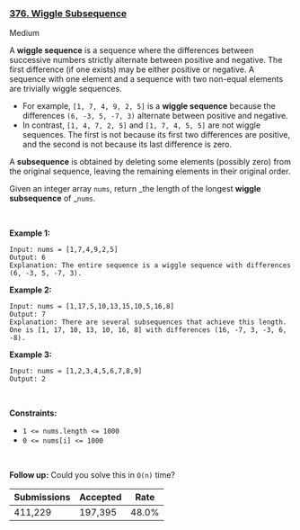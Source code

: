 ### [376. Wiggle Subsequence](https://leetcode.com/problems/wiggle-subsequence/)

Medium

A __wiggle sequence__ is a sequence where the differences between successive numbers strictly alternate between positive and negative. The first difference (if one exists) may be either positive or negative. A sequence with one element and a sequence with two non-equal elements are trivially wiggle sequences.

*   For example, `` [1, 7, 4, 9, 2, 5] `` is a __wiggle sequence__ because the differences `` (6, -3, 5, -7, 3) `` alternate between positive and negative.
*   In contrast, `` [1, 4, 7, 2, 5] `` and `` [1, 7, 4, 5, 5] `` are not wiggle sequences. The first is not because its first two differences are positive, and the second is not because its last difference is zero.

A __subsequence__ is obtained by deleting some elements (possibly zero) from the original sequence, leaving the remaining elements in their original order.

Given an integer array `` nums ``, return _the length of the longest __wiggle subsequence__ of _`` nums ``.

 

__Example 1:__

```
Input: nums = [1,7,4,9,2,5]
Output: 6
Explanation: The entire sequence is a wiggle sequence with differences (6, -3, 5, -7, 3).
```

__Example 2:__

```
Input: nums = [1,17,5,10,13,15,10,5,16,8]
Output: 7
Explanation: There are several subsequences that achieve this length.
One is [1, 17, 10, 13, 10, 16, 8] with differences (16, -7, 3, -3, 6, -8).
```

__Example 3:__

```
Input: nums = [1,2,3,4,5,6,7,8,9]
Output: 2
```

 

__Constraints:__

*   `` 1 <= nums.length <= 1000 ``
*   `` 0 <= nums[i] <= 1000 ``

 

__Follow up:__ Could you solve this in `` O(n) `` time?

| Submissions    | Accepted     | Rate   |
| -------------- | ------------ | ------ |
| 411,229 | 197,395 | 48.0% |